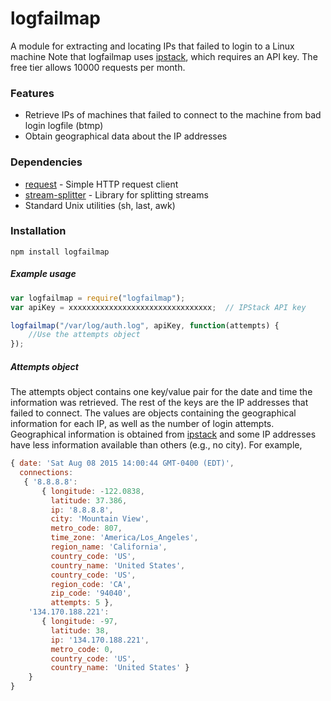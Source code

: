 # logfailmap
A module for extracting and locating IPs that failed to login to a Linux machine
Note that logfailmap uses [ipstack](https://ipstack.com), which requires an API key. The free tier allows 10000 requests per month.


### Features
* Retrieve IPs of machines that failed to connect to the machine from bad login logfile (btmp)
* Obtain geographical data about the IP addresses

### Dependencies
* [request](http://github.com/request/request) - Simple HTTP request client
* [stream-splitter](http://github.com/samcday/node-stream-splitter) - Library for splitting streams
* Standard Unix utilities (sh, last, awk)

### Installation
`npm install logfailmap`

##### Example usage
```js
var logfailmap = require("logfailmap");
var apiKey = xxxxxxxxxxxxxxxxxxxxxxxxxxxxxxxx;  // IPStack API key

logfailmap("/var/log/auth.log", apiKey, function(attempts) {
    //Use the attempts object
});
```

##### Attempts object
The attempts object contains one key/value pair for the date and time the information was retrieved. The rest of the keys are the IP addresses that failed to connect. The values are objects containing the geographical information for each IP, as well as the number of login attempts. Geographical information is obtained from [ipstack](https://ipstack.com/) and some IP addresses have less information available than others (e.g., no city). For example,
```js
{ date: 'Sat Aug 08 2015 14:00:44 GMT-0400 (EDT)',
  connections: 
   { '8.8.8.8': 
       { longitude: -122.0838,
         latitude: 37.386,
         ip: '8.8.8.8',
         city: 'Mountain View',
         metro_code: 807,
         time_zone: 'America/Los_Angeles',
         region_name: 'California',
         country_code: 'US',
         country_name: 'United States',
         country_code: 'US',
         region_code: 'CA',
         zip_code: '94040',
         attempts: 5 },
    '134.170.188.221': 
       { longitude: -97,
         latitude: 38,
         ip: '134.170.188.221',
         metro_code: 0,
         country_code: 'US',
         country_name: 'United States' }
    }
}
```
